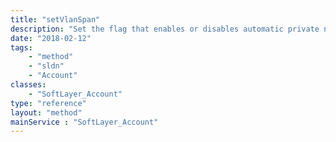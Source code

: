 ```yaml
---
title: "setVlanSpan"
description: "Set the flag that enables or disables automatic private network VLAN spanning for a SoftLayer customer account. Enabling VLAN spanning allows an account's servers to talk on the same broadcast domain even if they reside within different private vlans. "
date: "2018-02-12"
tags:
    - "method"
    - "sldn"
    - "Account"
classes:
    - "SoftLayer_Account"
type: "reference"
layout: "method"
mainService : "SoftLayer_Account"
---
```

